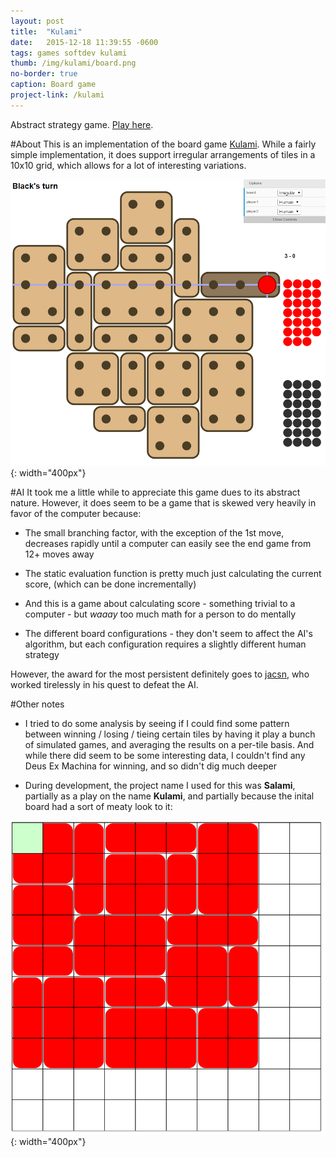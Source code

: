 ```yaml
---
layout: post
title:  "Kulami"
date:   2015-12-18 11:39:55 -0600
tags: games softdev kulami
thumb: /img/kulami/board.png
no-border: true
caption: Board game
project-link: /kulami
---
```

Abstract strategy game<!--more-->. [Play here](/kulami).

#About
This is an implementation of the board game [Kulami](http://www.foxmind.com/jeux/1478-kulami).  While a fairly simple implementation, it does support irregular arrangements of tiles in a 10x10 grid, which allows for a lot of interesting variations.

![Irregular nonsense](/img/kulami/irregular.png){: width="400px"}

#AI 
It took me a little while to appreciate this game dues to its abstract nature.  However, it does seem to be a game that is skewed very heavily in favor of the computer because:

- The small branching factor, with the exception of the 1st move, decreases rapidly until a computer can easily see the end game from 12+ moves away

- The static evaluation function is pretty much just calculating the current score, (which can be done incrementally) 

- And this is a game about calculating score - something trivial to a computer - but _waaay_ too much math for a person to do mentally

- The different board configurations - they don't seem to affect the AI's algorithm, but each configuration requires a slightly different human strategy

However, the award for the most persistent definitely goes to [jacsn](https://jacsn.net/), who worked tirelessly in his quest to defeat the AI.

#Other notes
- I tried to do some analysis by seeing if I could find some pattern between winning / losing / tieing certain tiles by having it play a bunch of simulated games, and averaging the results on a per-tile basis.  And while there did seem to be some interesting data, I couldn't find any Deus Ex Machina for winning, and so didn't dig much deeper

- During development, the project name I used for this was **Salami**, partially as a play on the name **Kulami**, and partially because the inital board had a sort of meaty look to it:

![Salami](/img/kulami/salami.png){: width="400px"}

